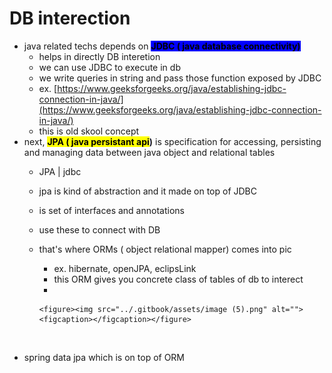 # DB interection

* java related  techs depends on <mark style="background-color:blue;">**JDBC ( java database connectivity)**</mark>&#x20;
  * helps in directly DB interetion
  * we can use JDBC to execute in db
  * we write queries in string and pass those function exposed by JDBC
  * ex. [https://www.geeksforgeeks.org/java/establishing-jdbc-connection-in-java/](https://www.geeksforgeeks.org/java/establishing-jdbc-connection-in-java/)
  * this is old skool concept
* next, <mark style="background-color:yellow;">**JPA ( java persistant api**</mark>**)** is specification for accessing, persisting and managing data between java object and relational tables
  * JPA | jdbc&#x20;
  * jpa is kind of abstraction and it made on top of JDBC
  * is set of interfaces and annotations&#x20;
  * use these to connect with DB
  * that's where ORMs ( object relational mapper) comes into pic
    * ex. hibernate, openJPA, eclipsLink
    * this ORM gives you concrete class of tables of db to interect
    *

        <figure><img src="../.gitbook/assets/image (5).png" alt=""><figcaption></figcaption></figure>

<figure><img src="broken-reference" alt=""><figcaption></figcaption></figure>

* spring data jpa which is on top of ORM

